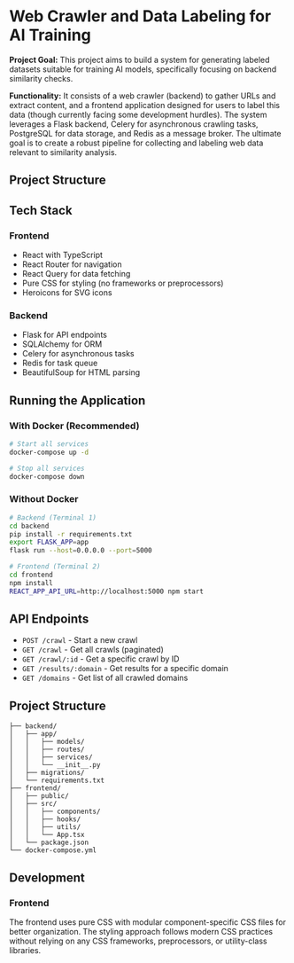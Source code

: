 # Web Crawler and Data Labeling for AI Training

**Project Goal:** This project aims to build a system for generating labeled datasets suitable for training AI models, specifically focusing on backend similarity checks.

**Functionality:** It consists of a web crawler (backend) to gather URLs and extract content, and a frontend application designed for users to label this data (though currently facing some development hurdles). The system leverages a Flask backend, Celery for asynchronous crawling tasks, PostgreSQL for data storage, and Redis as a message broker. The ultimate goal is to create a robust pipeline for collecting and labeling web data relevant to similarity analysis.

## Project Structure

## Tech Stack

### Frontend
- React with TypeScript
- React Router for navigation
- React Query for data fetching
- Pure CSS for styling (no frameworks or preprocessors)
- Heroicons for SVG icons

### Backend
- Flask for API endpoints
- SQLAlchemy for ORM
- Celery for asynchronous tasks
- Redis for task queue
- BeautifulSoup for HTML parsing

## Running the Application

### With Docker (Recommended)
```bash
# Start all services
docker-compose up -d

# Stop all services
docker-compose down
```

### Without Docker
```bash
# Backend (Terminal 1)
cd backend
pip install -r requirements.txt
export FLASK_APP=app
flask run --host=0.0.0.0 --port=5000

# Frontend (Terminal 2)
cd frontend
npm install
REACT_APP_API_URL=http://localhost:5000 npm start
```

## API Endpoints

- `POST /crawl` - Start a new crawl
- `GET /crawl` - Get all crawls (paginated)
- `GET /crawl/:id` - Get a specific crawl by ID
- `GET /results/:domain` - Get results for a specific domain
- `GET /domains` - Get list of all crawled domains

## Project Structure

```
├── backend/
│   ├── app/
│   │   ├── models/
│   │   ├── routes/
│   │   ├── services/
│   │   └── __init__.py
│   ├── migrations/
│   └── requirements.txt
├── frontend/
│   ├── public/
│   ├── src/
│   │   ├── components/
│   │   ├── hooks/
│   │   ├── utils/
│   │   └── App.tsx
│   └── package.json
└── docker-compose.yml
```

## Development

### Frontend
The frontend uses pure CSS with modular component-specific CSS files for better organization. The styling approach follows modern CSS practices without relying on any CSS frameworks, preprocessors, or utility-class libraries. 